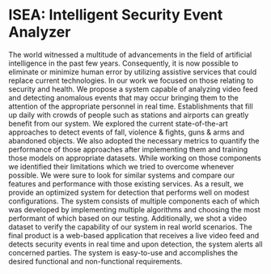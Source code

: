 # ISEA: Intelligent Security Event Analyzer
The world witnessed a multitude of advancements in the field of artificial intelligence in the past few years. Consequently, it is now possible to eliminate or minimize human error by utilizing assistive services that could replace current technologies. In our work we focused on those relating to security and health. We propose a system capable of analyzing video feed and detecting anomalous events that may occur bringing them to the attention of the appropriate personnel in real time. Establishments that fill up daily with crowds of people such as stations and airports can greatly benefit from our system. We explored the current state-of-the-art approaches to detect events of fall, violence & fights, guns & arms and abandoned objects. We also adopted the necessary metrics to quantify the performance of those approaches after implementing them and training those models on appropriate datasets. While working on those components we identified their limitations which we tried to overcome whenever possible. We were sure to look for similar systems and compare our features and performance with those existing services. As a result, we provide an optimized system for detection that performs well on modest configurations. The system consists of multiple components each of which was developed by implementing multiple algorithms and choosing the most performant of which based on our testing. Additionally, we shot a video dataset to verify the capability of our system in real world scenarios. The final product is a web-based application that receives a live video feed and detects security events in real time and upon detection, the system alerts all concerned parties. The system is easy-to-use and accomplishes the desired functional and non-functional requirements.
